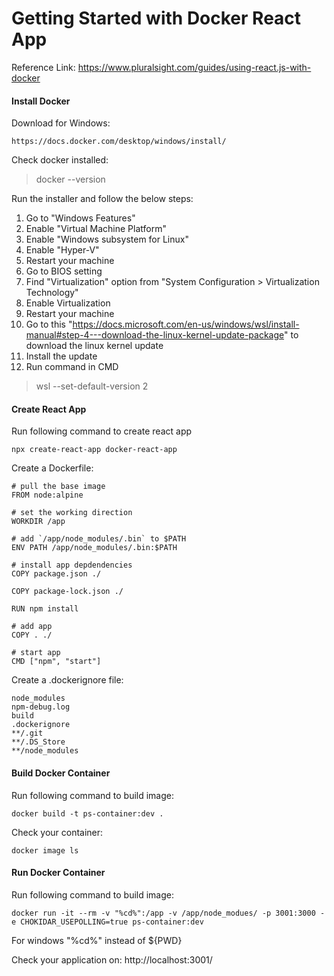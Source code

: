 # Getting Started with Docker React App

Reference Link: https://www.pluralsight.com/guides/using-react.js-with-docker

#### Install Docker

Download for Windows:
```
https://docs.docker.com/desktop/windows/install/
```

Check docker installed:
> docker --version

Run the installer and follow the below steps:
1. Go to "Windows Features"
2. Enable "Virtual Machine Platform"
3. Enable "Windows subsystem for Linux"
4. Enable "Hyper-V"
5. Restart your machine
6. Go to BIOS setting
7. Find "Virtualization" option from "System Configuration > Virtualization Technology"
8. Enable Virtualization
9. Restart your machine
10. Go to this "https://docs.microsoft.com/en-us/windows/wsl/install-manual#step-4---download-the-linux-kernel-update-package" to download the linux kernel update
11. Install the update
12. Run command in CMD
> wsl --set-default-version 2

#### Create React App

Run following command to create react app
```
npx create-react-app docker-react-app
```

Create a Dockerfile:
```
# pull the base image
FROM node:alpine

# set the working direction
WORKDIR /app

# add `/app/node_modules/.bin` to $PATH
ENV PATH /app/node_modules/.bin:$PATH

# install app depdendencies
COPY package.json ./

COPY package-lock.json ./

RUN npm install

# add app
COPY . ./

# start app
CMD ["npm", "start"]
```

Create a .dockerignore file:
```
node_modules
npm-debug.log
build
.dockerignore
**/.git
**/.DS_Store
**/node_modules
```

#### Build Docker Container

Run following command to build image:
```
docker build -t ps-container:dev .
```
Check your container:
```
docker image ls
```

#### Run Docker Container

Run following command to build image:
```
docker run -it --rm -v "%cd%":/app -v /app/node_modues/ -p 3001:3000 -e CHOKIDAR_USEPOLLING=true ps-container:dev
```
For windows "%cd%" instead of ${PWD}

Check your application on: http://localhost:3001/
